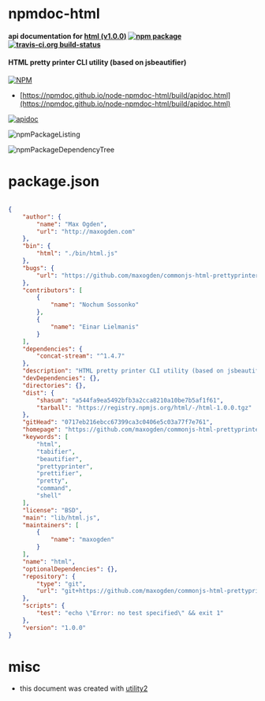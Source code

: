 # npmdoc-html

#### api documentation for  [html (v1.0.0)](https://github.com/maxogden/commonjs-html-prettyprinter)  [![npm package](https://img.shields.io/npm/v/npmdoc-html.svg?style=flat-square)](https://www.npmjs.org/package/npmdoc-html) [![travis-ci.org build-status](https://api.travis-ci.org/npmdoc/node-npmdoc-html.svg)](https://travis-ci.org/npmdoc/node-npmdoc-html)

#### HTML pretty printer CLI utility (based on jsbeautifier)

[![NPM](https://nodei.co/npm/html.png?downloads=true&downloadRank=true&stars=true)](https://www.npmjs.com/package/html)

- [https://npmdoc.github.io/node-npmdoc-html/build/apidoc.html](https://npmdoc.github.io/node-npmdoc-html/build/apidoc.html)

[![apidoc](https://npmdoc.github.io/node-npmdoc-html/build/screenCapture.buildCi.browser.%252Ftmp%252Fbuild%252Fapidoc.html.png)](https://npmdoc.github.io/node-npmdoc-html/build/apidoc.html)

![npmPackageListing](https://npmdoc.github.io/node-npmdoc-html/build/screenCapture.npmPackageListing.svg)

![npmPackageDependencyTree](https://npmdoc.github.io/node-npmdoc-html/build/screenCapture.npmPackageDependencyTree.svg)



# package.json

```json

{
    "author": {
        "name": "Max Ogden",
        "url": "http://maxogden.com"
    },
    "bin": {
        "html": "./bin/html.js"
    },
    "bugs": {
        "url": "https://github.com/maxogden/commonjs-html-prettyprinter/issues"
    },
    "contributors": [
        {
            "name": "Nochum Sossonko"
        },
        {
            "name": "Einar Lielmanis"
        }
    ],
    "dependencies": {
        "concat-stream": "^1.4.7"
    },
    "description": "HTML pretty printer CLI utility (based on jsbeautifier)",
    "devDependencies": {},
    "directories": {},
    "dist": {
        "shasum": "a544fa9ea5492bfb3a2cca8210a10be7b5af1f61",
        "tarball": "https://registry.npmjs.org/html/-/html-1.0.0.tgz"
    },
    "gitHead": "0717eb216ebcc67399ca3c0406e5c03a77f7e761",
    "homepage": "https://github.com/maxogden/commonjs-html-prettyprinter",
    "keywords": [
        "html",
        "tabifier",
        "beautifier",
        "prettyprinter",
        "prettifier",
        "pretty",
        "command",
        "shell"
    ],
    "license": "BSD",
    "main": "lib/html.js",
    "maintainers": [
        {
            "name": "maxogden"
        }
    ],
    "name": "html",
    "optionalDependencies": {},
    "repository": {
        "type": "git",
        "url": "git+https://github.com/maxogden/commonjs-html-prettyprinter.git"
    },
    "scripts": {
        "test": "echo \"Error: no test specified\" && exit 1"
    },
    "version": "1.0.0"
}
```



# misc
- this document was created with [utility2](https://github.com/kaizhu256/node-utility2)
